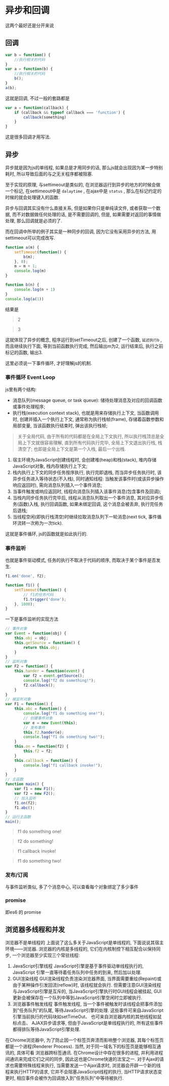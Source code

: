 #  异步和回调

这两个最好还是分开来说

## 回调

``` js
var b = function() {
    //执行相关的代码
}
var a = function(b) {
    //执行相关的代码
    b();
}
a(b);
```

这就是回调, 不过一般的套路都是

``` js
var a = function(callback) {
    if (callback && typeof callback === 'function') {
        callback(something)
    }
}
```

这是很多回调才用写法. 

## 异步

异步就是因为js的单线程, 如果总是才用同步的话, 那么js就会出现因为某一步特别耗时, 所以导致后面的与之无关程序都被阻塞. 

至于实现的原理, 与settimeout是类似的, 在浏览器运行到异步的地方的时候会做一个标记, 在settimeout中是 `dalaytime` , 在ajax中是 `status` , 那么在标记约定的时候的就会处理键入的函数. 

异步与回调其实没有什么直接关系, 但是如果你只是单纯读文件, 或者获取一个数据, 而不对数据做任何处理的话, 是不需要回调的, 但是, 如果需要对返回的事情做处理, 那么回调就是必须的了. 

而在回调中所举的例子其实是一种同步的回调, 因为它没有采用异步的方法, 用settimeout可以完成改写. 

``` js
function a(m) {
    setTimeout(function() {
        b(m);
    }, 0);
    m = m + 1;
    console.log(m)
}

function b(n) {
    console.log(n + 1)
}
console.log(a(1))
```

结果是

> 2

> 3

这就体现了异步的概念, 程序运行到setTimeout之后, 创建了一个函数, `延迟执行b` , 而且继续执行下面, 等到当前函数执行完成, 然后输出m为2, 运行结束后, 执行之前标记的函数, 输出3. 

这里必须说一下事件循环, 才好理解js的机制. 

### 事件循环 Event Loop

js里有两个结构: 

* 消息队列(message queue, or task queue): 储待处理消息及对应的回调函数或事件处理程序; 
* 执行栈(execution context stack), 也就是用来存储执行上下文, 当函数调用时, 创建并插入一个执行上下文, 通常称为执行栈帧(frame), 存储着函数参数和局部变量, 当该函数执行结束时, 弹出该执行栈帧; 

> 关于全局代码, 由于所有的代码都是在全局上下文执行, 所以执行栈顶总是全局上下文就很容易理解, 直到所有代码执行完毕, 全局上下文退出执行栈, 栈清空了; 也即是全局上下文是第一个入栈, 最后一个出栈. 

1. 宿主环境为JavaScript创建线程时, 会创建堆(heap)和栈(stack), 堆内存储JavaScript对象, 栈内存储执行上下文; 
2. 栈内执行上下文的同步任务按序执行, 执行完即退栈, 而当异步任务执行时, 该异步任务进入等待状态(不入栈), 同时通知线程: 当触发该事件时(或该异步操作响应返回时), 需向消息队列插入一个事件消息; 
3. 当事件触发或响应返回时, 线程向消息队列插入该事件消息(包含事件及回调); 
4. 当栈内同步任务执行完毕后, 线程从消息队列取出一个事件消息, 其对应异步任务(函数)入栈, 执行回调函数, 如果未绑定回调, 这个消息会被丢弃, 执行完任务后退栈; 
5. 当线程空闲(即执行栈清空)时继续拉取消息队列下一轮消息(next tick, 事件循环流转一次称为一次tick). 

这就是事件循环, js的函数就是如此执行的. 

### 事件监听

也就是事件驱动模式, 任务的执行不取决于代码的顺序, 而取决于某个事件是否发生. 

``` js
f1.on('done', f2);

function f1() {
    setTimeout(function() {
        // f1的任务代码
        f1.trigger('done');
    }, 1000);
}
```

一下是事件监听的实现方法

``` js
// 事件对象
var Event = function(obj) {
    this.obj = obj;
    this.getSource = function() {
        return this.obj;
    }
}
// 监听对象
var F2 = function() {
    this.hander = function(event) {
        var f2 = event.getSource();
        console.log("f2 do something!");
        f2.callback();
    }
}
// 被监听对象
var F1 = function() {
    this.abc = function() {
        console.log("f1 do something one!");
        // 创建事件对象
        var e = new Event(this);
        // 发布事件
        this.f2.hander(e);
        console.log("f1 do something two!");
    }
    this.on = function(f2) {
        this.f2 = f2;
    }
    this.callback = function() {
        console.log("f1 callback invoke!");
    }
}
// 主函数
function main() {
    var f1 = new F1();
    var f2 = new F2();
    // 加入监听
    f1.on(f2);
    f1.abc();
}
// 运行主函数
main();
```

> f1 do something one!

> f2 do something!

> f1 callback invoke!

> f1 do something two!

### 发布/订阅

与事件监听类似, 多了个消息中心, 可以查看每个对象绑定了多少事件

### promise

即es6 的 promise

## 浏览器多线程和并发

浏览器不是单线程的 上面说了这么多关于JavaScript是单线程的, 下面说说其宿主环境——浏览器. 浏览器的内核是多线程的, 它们在内核制控下相互配合以保持同步, 一个浏览器至少实现三个常驻线程: 

1. JavaScript引擎线程 JavaScript引擎是基于事件驱动单线程执行的, JavaScript 引擎一直等待着任务队列中任务的到来, 然后加以处理. 
2. GUI渲染线程 GUI渲染线程负责渲染浏览器界面, 当界面需要重绘(Repaint)或由于某种操作引发回流(reflow)时, 该线程就会执行. 但需要注意GUI渲染线程与JavaScript引擎是互斥的, 当JavaScript引擎执行时GUI线程会被挂起, GUI更新会被保存在一个队列中等到JavaScript引擎空闲时立即被执行. 
3. 浏览器事件触发线程 事件触发线程, 当一个事件被触发时该线程会把事件添加到"任务队列"的队尾, 等待JavaScript引擎的处理. 这些事件可来自JavaScript引擎当前执行的代码块如setTimeOut、 也可来自浏览器内核的其他线程如鼠标点击、 AJAX异步请求等, 但由于JavaScript是单线程执行的, 所有这些事件都得排队等待JavaScript引擎处理. 

在Chrome浏览器中, 为了防止因一个标签页奔溃而影响整个浏览器, 其每个标签页都是一个进程(Renderer Process). 当然, 对于同一域名下的标签页是能够相互通讯的, 具体可看 浏览器跨标签通讯. 在Chrome设计中存在很多的进程, 并利用进程间通讯来完成它们之间的同步, 因此这也是Chrome快速的法宝之一. 对于Ajax的请求也需要特殊线程来执行, 当需要发送一个Ajax请求时, 浏览器会开辟一个新的线程来执行HTTP的请求, 它并不会阻塞JavaScript线程的执行, 当HTTP请求状态变更时, 相应事件会被作为回调放入到"任务队列"中等待被执行. 

